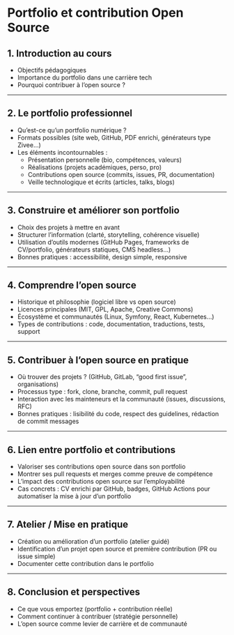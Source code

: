 # Portfolio et contribution Open Source

## 1. Introduction au cours

- Objectifs pédagogiques
- Importance du portfolio dans une carrière tech
- Pourquoi contribuer à l’open source ?

---

## 2. Le portfolio professionnel

- Qu’est-ce qu’un portfolio numérique ?
- Formats possibles (site web, GitHub, PDF enrichi, générateurs type Zivee…)
- Les éléments incontournables :
    - Présentation personnelle (bio, compétences, valeurs)
    - Réalisations (projets académiques, perso, pro)
    - Contributions open source (commits, issues, PR, documentation)
    - Veille technologique et écrits (articles, talks, blogs)

---

## 3. Construire et améliorer son portfolio

- Choix des projets à mettre en avant
- Structurer l’information (clarté, storytelling, cohérence visuelle)
- Utilisation d’outils modernes (GitHub Pages, frameworks de CV/portfolio, générateurs statiques, CMS headless…)
- Bonnes pratiques : accessibilité, design simple, responsive

---

## 4. Comprendre l’open source

- Historique et philosophie (logiciel libre vs open source)
- Licences principales (MIT, GPL, Apache, Creative Commons)
- Écosystème et communautés (Linux, Symfony, React, Kubernetes…)
- Types de contributions : code, documentation, traductions, tests, support

---

## 5. Contribuer à l’open source en pratique

- Où trouver des projets ? (GitHub, GitLab, “good first issue”, organisations)
- Processus type : fork, clone, branche, commit, pull request
- Interaction avec les mainteneurs et la communauté (issues, discussions, RFC)
- Bonnes pratiques : lisibilité du code, respect des guidelines, rédaction de commit messages

---

## 6. Lien entre portfolio et contributions

- Valoriser ses contributions open source dans son portfolio
- Montrer ses pull requests et merges comme preuve de compétence
- L’impact des contributions open source sur l’employabilité
- Cas concrets : CV enrichi par GitHub, badges, GitHub Actions pour automatiser la mise à jour d’un portfolio

---

## 7. Atelier / Mise en pratique

- Création ou amélioration d’un portfolio (atelier guidé)
- Identification d’un projet open source et première contribution (PR ou issue simple)
- Documenter cette contribution dans le portfolio

---

## 8. Conclusion et perspectives

- Ce que vous emportez (portfolio + contribution réelle)
- Comment continuer à contribuer (stratégie personnelle)
- L’open source comme levier de carrière et de communauté
